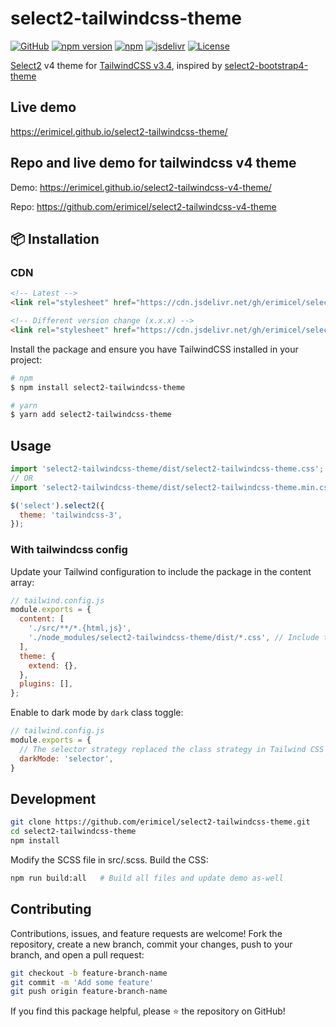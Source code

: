 # select2-tailwindcss-theme

[![GitHub](https://img.shields.io/github/v/release/erimicel/select2-tailwindcss-theme?style=flat-square)](https://github.com/erimicel/select2-tailwindcss-theme)
[![npm version](https://img.shields.io/npm/v/select2-tailwindcss-theme?style=flat-square)](https://www.npmjs.com/package/select2-tailwindcss-theme)
[![npm](https://img.shields.io/npm/dm/select2-tailwindcss-theme?label=npm&style=flat-square)](https://www.npmjs.com/package/select2-tailwindcss-theme)
[![jsdelivr](https://data.jsdelivr.com/v1/package/gh/erimicel/select2-tailwindcss-theme/badge)](https://www.jsdelivr.com/package/gh/erimicel/select2-tailwindcss-theme)
[![License](https://img.shields.io/github/license/erimicel/select2-tailwindcss-theme?style=flat-square)](LICENSE)

[Select2](https://github.com/select2/select2) v4 theme for [TailwindCSS v3.4](https://tailwindcss.com/), inspired by [select2-bootstrap4-theme](https://github.com/ttskch/select2-bootstrap4-theme)

## Live demo

https://erimicel.github.io/select2-tailwindcss-theme/

## Repo and live demo for tailwindcss v4 theme

Demo: https://erimicel.github.io/select2-tailwindcss-v4-theme/

Repo: https://github.com/erimicel/select2-tailwindcss-v4-theme

## 📦 Installation

### CDN

```html
<!-- Latest -->
<link rel="stylesheet" href="https://cdn.jsdelivr.net/gh/erimicel/select2-tailwindcss-theme/dist/select2-tailwindcss-theme-plain.min.css">

<!-- Different version change (x.x.x) -->
<link rel="stylesheet" href="https://cdn.jsdelivr.net/gh/erimicel/select2-tailwindcss-theme@x.x.x/dist/select2-tailwindcss-theme-plain.min.css">
```

Install the package and ensure you have TailwindCSS installed in your project:

```bash
# npm
$ npm install select2-tailwindcss-theme

# yarn
$ yarn add select2-tailwindcss-theme
```

## Usage

```js
import 'select2-tailwindcss-theme/dist/select2-tailwindcss-theme.css'; // Regular version
// OR
import 'select2-tailwindcss-theme/dist/select2-tailwindcss-theme.min.css'; // Minified version
```

```js
$('select').select2({
  theme: 'tailwindcss-3',
});
```

### With tailwindcss config

Update your Tailwind configuration to include the package in the content array:

```js
// tailwind.config.js
module.exports = {
  content: [
    './src/**/*.{html,js}',
    './node_modules/select2-tailwindcss-theme/dist/*.css', // Include the package
  ],
  theme: {
    extend: {},
  },
  plugins: [],
};
```

Enable to dark mode by `dark` class toggle:
```js
// tailwind.config.js
module.exports = {
  // The selector strategy replaced the class strategy in Tailwind CSS v3.4.1.
  darkMode: 'selector',
}
```

## Development

```bash
git clone https://github.com/erimicel/select2-tailwindcss-theme.git
cd select2-tailwindcss-theme
npm install
```

Modify the SCSS file in src/.scss. Build the CSS:

```bash
npm run build:all   # Build all files and update demo as-well
```

## Contributing

Contributions, issues, and feature requests are welcome! Fork the repository, create a new branch, commit your changes, push to your branch, and open a pull request:

```bash
git checkout -b feature-branch-name
git commit -m 'Add some feature'
git push origin feature-branch-name
```

If you find this package helpful, please ⭐ the repository on GitHub!